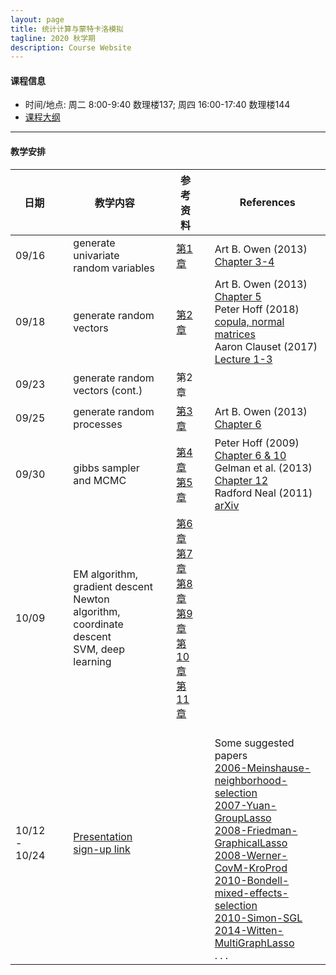 ```yaml
---
layout: page
title: 统计计算与蒙特卡洛模拟
tagline: 2020 秋学期
description: Course Website
---
```


#### 课程信息
* 时间/地点: 周二 8:00-9:40 数理楼137; 周四 16:00-17:40 数理楼144
* [课程大纲](Lectures/syllabus.pdf)

---
#### 教学安排

| 日期 | | 教学内容 | |  参考资料  | | References |
|---------------|---|--------------------------------|---|----------|---|--------------------------------------------|
| 09/16 || generate univariate random variables ||  [第1章](Lectures/random_generator_online.pdf) || Art B. Owen (2013) [Chapter 3-4](https://statweb.stanford.edu/~owen/mc/) |
| 09/18 || generate random vectors   ||  [第2章](Lectures/random_vector_online.pdf) || Art B. Owen (2013) [Chapter 5](https://statweb.stanford.edu/~owen/mc/) <br> Peter Hoff (2018) [copula, normal matrices](http://www2.stat.duke.edu/~pdh10/Teaching/832/Notes/) <br> Aaron Clauset (2017) [Lecture 1-3](http://tuvalu.santafe.edu/~aaronc/courses/5352/) |
| 09/23 || generate random vectors (cont.)  || 第2章 ||  |
| 09/25 || generate random processes  || [第3章](Lectures/generate_process_online.pdf) || Art B. Owen (2013) [Chapter 6](https://statweb.stanford.edu/~owen/mc/) |
| 09/30 || gibbs sampler and MCMC  || [第4章](Lectures/gibbs_sampler.pdf) <br> [第5章](Lectures/Metropolis-Hastings_online.pdf) || Peter Hoff (2009) [Chapter 6 & 10](https://www.springer.com/gp/book/9780387922997) <br> Gelman et al. (2013) [Chapter 12](https://www.taylorfrancis.com/books/9780429113079) <br> Radford Neal (2011) [arXiv](https://arxiv.org/abs/1206.1901) |
| 10/09 || EM algorithm, gradient descent <br> Newton algorithm, coordinate descent <br> SVM, deep learning  || [第6章](Lectures/EM_algorithm.pdf) <br> [第7章](Lectures/gradient_descent.pdf) <br> [第8章](Lectures/newton_raphson.pdf) <br> [第9章](Lectures/coord_descent_online.pdf) <br> [第10章](Lectures/SVM_KKT_online.pdf) <br> [第11章](Lectures/deep-learning.pdf)||  |
| 10/12 - 10/24 ||  [Presentation sign-up link](https://docs.qq.com/sheet/DRHdUU1hIeVB5Z2ln?c=B32A0A0)  ||  || <br> Some suggested papers <br> [2006-Meinshause-neighborhood-selection](Papers/2006-Meinshausen-neighborhood-selection.pdf) <br> [2007-Yuan-GroupLasso](Papers/2007-Yuan-GroupLasso.pdf) <br> [2008-Friedman-GraphicalLasso](Papers/2008-Friedman-GraphicalLasso.pdf) <br> [2008-Werner-CovM-KroProd](Papers/2008-Werner-CovM-KroProd.pdf) <br> [2010-Bondell-mixed-effects-selection](Papers/2010-Bondell-LMMsel.pdf) <br> [2010-Simon-SGL](Papers/2010-Simon-SGLpaper.pdf) <br> [2014-Witten-MultiGraphLasso](Papers/2014-Witten-TwoGaussNet.pdf) <br> . . . |

